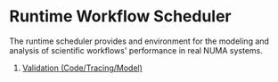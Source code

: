 # Runtime Workflow Scheduler

The runtime scheduler provides and environment for the modeling and analysis of scientific workflows' performance in real NUMA systems. 

1. [Validation (Code/Tracing/Model)](./tests/README.MD)


